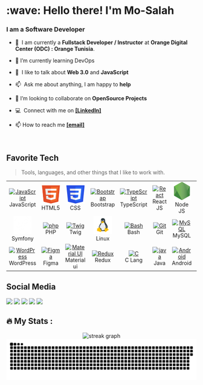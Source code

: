 <h1 align="left" id="salah-title">:wave: Hello there! I'm Mo-Salah </h1>
<h3 align="left">I am a Software Developer  </h3>

- :office: &nbsp;I am currently a **Fullstack Developer / Instructor** at **Orange Digital Center (ODC) : Orange Tunisia**.
 
- 🌱 I’m currently learning DevOps
 
- :speech_balloon: &nbsp;I like to talk about **Web 3.0** and **JavaScript**
 
- :mailbox: &nbsp;Ask me about anything, I am happy to **help**
 
- 👯  I’m looking to collaborate on **OpenSource Projects**
 
- :computer: &nbsp;Connect with me on **[[LinkedIn]](https://www.linkedin.com/in/mouhamed-salah-naija/)**
 
- 📫 How to reach me **[[email]](mohamedsalah.naija@orange.com)**
 

<!--<div align="center">
  <a href="https://github.com/mo-salah1998">
  <img height="180em" src="https://github-readme-stats.vercel.app/api?username=mo-salah1998&show_icons=true&theme=react&include_all_commits=true&count_private=true"/>
  <img height="180em" src="https://github-readme-stats.vercel.app/api/top-langs/?username=mo-salah1998&layout=compact&langs_count=7&theme=react "/>
</div>
-->
<br>

<h2 align="left" id="salah-tech">Favorite Tech</h2>

> Tools, languages, and other things that I like to work with.

<table align="center">
  <tr>
    <td align="center" width="96">
      <a href="#salah-tech">
        <img src="https://upload.wikimedia.org/wikipedia/commons/thumb/9/99/Unofficial_JavaScript_logo_2.svg/1024px-Unofficial_JavaScript_logo_2.svg.png" width="48" height="48" alt="JavaScript" />
      </a>
      <br>JavaScript
    </td>
    <td align="center" width="96">
      <a href="#salah-tech">
        <img src="https://github.com/mo-salah1998/mo-salah1998/blob/main/1024px-HTML5_logo_and_wordmark.svg%20(2).png?raw=true" width="48" height="48" alt="Html"/>
      </a>
      <br>HTML5
    </td>
    <td align="center" width="96">
      <a href="#salah-tech">
        <img src="https://github.com/mo-salah1998/mo-salah1998/blob/main/langfr-800px-CSS3_logo_and_wordmark.svg%20(2).png" width="48" height="48" alt="css"/>
      </a>
      <br>CSS
    </td>
    <td align="center" width="96">
      <a href="#salah-tech">
        <img src="https://cdn.worldvectorlogo.com/logos/bootstrap-4.svg" width="48" height="48" alt="Bootstrap" />
      </a>
      <br>Bootstrap
    </td>
    <td align="center" width="96">
      <a href="#salah-tech">
        <img src="https://upload.wikimedia.org/wikipedia/commons/thumb/4/4c/Typescript_logo_2020.svg/1200px-Typescript_logo_2020.svg.png" width="48" height="48" alt="TypeScript" />
      </a>
      <br>TypeScript
    </td>
    <td align="center" width="96">
      <a href="#salah-tech">
        <img src="https://brandlogos.net/wp-content/uploads/2020/09/react-logo.png" width="48" height="48" alt="React" />
      </a>
      <br>React JS
    </td>
    <td align="center" width="96">
      <a href="#salah-tech">
        <img src="https://raw.githubusercontent.com/github/explore/80688e429a7d4ef2fca1e82350fe8e3517d3494d/topics/nodejs/nodejs.png" width="48" height="48" alt="Node JS" />
      </a>
      <br>Node JS
    </td>
     <td align="center" width="96"> 
      <a href="#salah-tech" >
        <img src="https://miro.medium.com/max/300/1*_HZPBJ2WejyvkBDJo1CUwg.png" width="48" height="48" alt="Mongo DB" />
      </a>
      <br>MongoDB
    </td>
    <td align="center" width="96">
      <a href="#salah-tech">
        <img src="https://www.pngfind.com/pngs/m/136-1363736_express-js-icon-png-transparent-png.png" width="48" height="48" alt="Express" />
      </a>
      <br>Express
    </td>
  </tr>
  
  <tr>
  <td align="center" width="96">
      <a href="#salah-tech">
        <img src="https://github.com/mo-salah1998/mo-salah1998/blob/main/symfony%20pour%20github%20(3).png" width="48" height="48" alt="Symfony" />
      </a>
      <br>Symfony
    </td>
  <td align="center" width="96">
      <a href="#salah-tech" >
        <img src="https://i.ibb.co/LzmYpDX/146-1466902-php-logo-png-transparent-php-logo-png-png-removebg-preview.png" width="48" height="48" alt="php" />
      </a>
      <br>PHP
    </td>
  <td align="center"  width="96">
      <a href="#salah-tech">
        <img src="https://www.logiciel-libre.org/stock/img/product/logo-twig.png" width="48" height="48" alt="Twig" />
      </a>
      <br>Twig
    </td>
  <td align="center" width="96">
     <a href="#salah-tech" >
       <img src="https://raw.githubusercontent.com/mo-salah1998/mo-salah1998/main/pngwing.com%20(1).png" width="48" height="48" alt="Linux" />
     </a>
     <br>Linux
  </td>
    <td align="center" width="96">
      <a href="#salah-tech">
        <img src="https://bashlogo.com/img/symbol/png/full_colored_dark.png" ![pngwing com (1)](https://github.com/user-attachments/assets/8078541f-fbed-411c-9c1f-78cf1898cfcb)
width="48" height="48" alt="Bash" />
      </a>
      <br>Bash
    </td>
    <td align="center" width="96">
      <a href="#salah-tech" >
        <img src="https://upload.wikimedia.org/wikipedia/commons/thumb/3/3f/Git_icon.svg/1200px-Git_icon.svg.png" width="48" height="48" alt="Git" />
      </a>
      <br>Git
    </td>
    <td align="center"  width="96">
      <a href="#salah-tech">
        <img src="http://pngimg.com/uploads/mysql/mysql_PNG22.png" width="48" height="48" alt="MySQL" />
      </a>
      <br>MySQL
    </td>
    <td align="center" width="96">
      <a href="#salah-tech">
        <img src="https://4.bp.blogspot.com/-rtNRVM3aIvI/XJX_U07Z-II/AAAAAAAAJXY/YpdOo490FTgdKOxM4qDG-2-EzcNFAWkKACK4BGAYYCw/s1600/logo%2Bfirebase%2Bicon.png" width="48" height="48" alt="Firebase" />
      </a>
      <br>Firebase
    </td>
    <td align="center" width="96">
      <a href="#salah-tech" >
        <img src="https://upload.wikimedia.org/wikipedia/commons/thumb/1/17/GraphQL_Logo.svg/2048px-GraphQL_Logo.svg.png" width="48" height="48" alt="GraphQL" />
      </a>
      <br>GraphQL
    </td>
  </tr>
   <tr>
    <td align="center"  width="96">
      <a href="#salah-tech">
        <img src="https://upload.wikimedia.org/wikipedia/commons/thumb/9/98/WordPress_blue_logo.svg/480px-WordPress_blue_logo.svg.png" width="48" height="48" alt="WordPress" />
      </a>
      <br>WordPress
    </td>
    <td align="center" width="96">
      <a href="#salah-tech">
        <img src="https://upload.wikimedia.org/wikipedia/commons/3/33/Figma-logo.svg" width="45" height="45" alt="Figma" />
      </a>
      <br>Figma
    </td>
    <td align="center" width="96">
      <a href="#salah-tech">
        <img src="https://media.zeemly.com/zeemly/product/material-ui.png" width="48" height="48" alt="Material UI" />
      </a>
      <br>Material ui
    </td>
     <td align="center" width="96"> 
      <a href="#salah-tech" >
        <img src="https://cdn.worldvectorlogo.com/logos/redux.svg" width="48" height="48" alt="Redux" />
      </a>
      <br>Redux
    </td>
          <td align="center" width="96"> 
      <a href="#salah-tech" >
        <img src="https://img.icons8.com/color/452/c-programming.png" width="48" height="48" alt="C" />
      </a>
      <br>C Lang
    </td>
    <td align="center" width="96"> 
      <a href="#salah-tech" >
        <img src="https://cdn.icon-icons.com/icons2/2415/PNG/512/java_original_logo_icon_146458.png" width="48" height="48" alt="java" />
      </a>
      <br>Java
    </td>
     <td align="center" width="96"> 
      <a href="#salah-tech" >
        <img src="https://cdn-icons-png.flaticon.com/512/226/226770.png" width="48" height="48" alt="Android" />
      </a>
      <br>Android
    </td>
          <td align="center" width="96"> 
      <a href="#salah-tech" >
        <img src="https://www.docker.com/wp-content/uploads/2022/03/Moby-logo.png" width="48" height="48" alt="docker" />
      </a>
      <br>Docker
    </td>
         <td align="center" width="96"> 
      <a href="#salah-tech" >
        <img src="https://upload.wikimedia.org/wikipedia/commons/thumb/7/7e/Apache_Feather_Logo.svg/1200px-Apache_Feather_Logo.svg.png" width="48" height="48" alt="apache httpd" />
      </a>
      <br>Apache 
    </td>
  </tr>
    
</table>

  ##
 <h2 align="left" id="salah-social-media">Social Media</h2>

<div> 
  <a href="https://www.facebook.com/mouhamedsalah.naija/" target="_blank"><img src="https://img.shields.io/badge/Facebook-1877F2?style=for-the-badge&logo=facebook&logoColor=white" target="facebook"></a> 
  <a href="https://www.instagram.com/mouhamed_salah_naija/" target="_blank"><img src="https://img.shields.io/badge/-Instagram-%23E4405F?style=for-the-badge&logo=instagram&logoColor=white" target="_blank"></a>
 <a href="#" target="_blank"><img src="https://img.shields.io/badge/Discord-7289DA?style=for-the-badge&logo=discord&logoColor=white" target="_blank"></a> 
  <a href = "mailto:naija.mouhamedsalah@gmail.com"><img src="https://img.shields.io/badge/-Gmail-%23333?style=for-the-badge&logo=gmail&logoColor=white" target="_blank"></a>
  <a href="https://www.linkedin.com/in/mouhamed-salah-naija-b9b148199" target="_blank"><img src="https://img.shields.io/badge/-LinkedIn-%230077B5?style=for-the-badge&logo=linkedin&logoColor=white" target="_blank"></a> 
</div>

<h2 align="left">🔥   My Stats :</h2>

<div align="center">
  <img src="https://streak-stats.demolab.com?user=mo-salah1998&locale=en&mode=daily&theme=dark&hide_border=false&border_radius=5&order=3" height="220" alt="streak graph"  />
</div>

<div>
 <picture>
  <source media="(prefers-color-scheme: dark)" srcset="https://raw.githubusercontent.com/mo-salah1998/mo-salah1998/output/github-snake-dark.svg" />
  <source media="(prefers-color-scheme: light)" srcset="https://raw.githubusercontent.com/mo-salah1998/mo-salah1998/output/github-snake.svg" />
  <img alt="github-snake" src="https://raw.githubusercontent.com/mo-salah1998/mo-salah1998/output/github-snake.svg" />
 </picture> 
</div>






